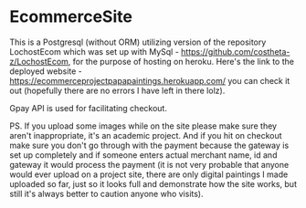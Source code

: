 # EcommerceSite

This is a Postgresql (without ORM) utilizing version of the repository LochostEcom which was set up with MySql - https://github.com/costheta-z/LochostEcom, for the purpose of hosting on heroku.
Here's the link to the deployed website - https://ecommerceprojectpapapaintings.herokuapp.com/ you can check it out (hopefully there are no errors I have left in there lolz).

Gpay API is used for facilitating checkout.

PS. If you upload some images while on the site please make sure they aren't inappropriate, it's an academic project. And if you hit on checkout make sure you don't go through with the payment because the gateway is set up completely and if someone enters actual merchant name, id and gateway it would process the payment (it is not very probable that anyone would ever upload on a project site, there are only digital paintings I made uploaded so far, just so it looks full and demonstrate how the site works, but still it's always better to caution anyone who visits).
